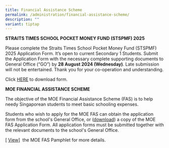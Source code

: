 ```yaml
---
title: Financial Assistance Scheme
permalink: /administration/financial-assistance-scheme/
description: ""
variant: tiptap
---
```

<p><strong>STRAITS TIMES SCHOOL POCKET MONEY FUND (STSPMF) 2025</strong>
</p>
<p>Please complete the Straits Times School Pocket Money Fund (STSPMF) 2025
Application Form. It’s open to current Secondary 1 Students. Submit the
Application Form with the necessary complete supporting documents to General
Office (“GO”) by <strong>28 August 2024 (Wednesday)</strong>. Late submission
will not be entertained. Thank you for your co-operation and understanding.</p>
<p>Click <a href="/files/STPM_2025.pdf" rel="noopener noreferrer nofollow" target="_blank">HERE</a> to
download form.</p>
<p></p>
<p><strong>MOE FINANCIAL ASSISTANCE SCHEME</strong>
</p>
<p>The objective of the MOE Financial Assistance Scheme (FAS) is to help
needy Singaporean students to meet basic schooling expenses.</p>
<p>Students who wish to apply for the MOE FAS can obtain the application
form from the school's General Office, or&nbsp;(<a href="/files/2025_moe_fas_application_form.pdf" rel="noopener noreferrer nofollow" target="_blank">download</a>)&nbsp;a copy
of the&nbsp;MOE FAS Application Form. All application forms must be submitted
together with the relevant documents to the school's General Office.</p>
<p><a href="/files/2024%20moe%20fas%20pamphet%20el.pdf" rel="noopener noreferrer nofollow" target="_blank">[</a>
<a href="/files/2025_moe_fas_pamphlet__el.pdf" rel="noopener noreferrer nofollow" target="_blank">View</a><a href="/files/2024%20moe%20fas%20pamphet%20el.pdf" rel="noopener noreferrer nofollow" target="_blank">]</a> &nbsp;the
MOE FAS Pamphlet for more details.</p>